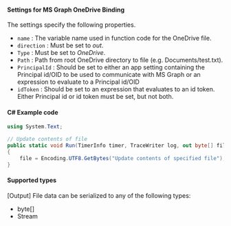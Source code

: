 #### Settings for MS Graph OneDrive Binding
The settings specify the following properties.

- `name` : The variable name used in function code for the OneDrive file. 
- `direction` : Must be set to *out*. 
- `Type` : Must be set to *OneDrive*.
- `Path` : Path from root OneDrive directory to file (e.g. Documents/test.txt).
- `PrincipalId` : Should be set to either an app setting containing the Principal id/OID to be used to communicate with MS Graph or an expression to evaluate to a Principal id/OID
- `idToken` : Should be set to an expression that evaluates to an id token. Either Principal id or id token must be set, but not both.

#### C# Example code
```csharp
using System.Text;

// Update contents of file
public static void Run(TimerInfo timer, TraceWriter log, out byte[] file)
{
	file = Encoding.UTF8.GetBytes("Update contents of specified file");
}
```

#### Supported types

[Output] File data can be serialized to any of the following types:

* byte[]
* Stream

